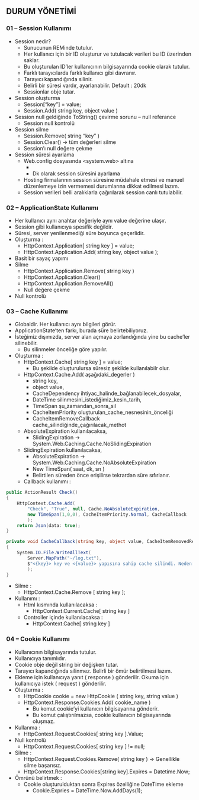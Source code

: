 ## DURUM YÖNETİMİ

### 01 – Session Kullanımı

- Session nedir?
    - Sunucunun REMinde tutulur.
    - Her kullanıcı için bir ID oluşturur ve tutulacak verileri bu ID üzerinden saklar.
    - Bu oluşturulan ID’ler kullanıcının bilgisayarında cookie olarak tutulur.
    - Farklı tarayıcılarda farklı kullanıcı gibi davranır.
    - Tarayıcı kapandığında silinir.
    - Belirli bir süresi vardır, ayarlanabilir. Default : 20dk
    - Sessionlar obje tutar.
- Session oluşturma
    - Session[“key”] = value;
    - Session.Add( string key, object value )
- Session null geldiğinde ToString() çevirme sorunu – null referance
    - Session null kontrolü
- Session silme
    - Session.Remove( string “key” )
    - Session.Clear() -> tüm değerleri silme
    - Session’ı null değere çekme
- Session süresi ayarlama
    - Web.config dosyasında <system.web> altına
        - <sessionState timeout=”30”></sessionState>
        - Dk olarak session süresini ayarlama
    - Hosting firmalarının session süresine müdahale etmesi ve manuel düzenlemeye izin vermemesi durumlarına dikkat edilmesi lazım.
    - Session verileri belli aralıklarla çağırılarak session canlı tutulabilir.

### 02 – ApplicationState Kullanımı

- Her kullanıcı aynı anahtar değeriyle aynı value değerine ulaşır.
- Session gibi kullanıcıya spesifik değildir.
- Süresi, server yenilenmediği süre boyunca geçerlidir.
- Oluşturma : 
    - HttpContext.Application[ string key ] = value;
    - HttpContext.Application.Add( string key, object value );
- Basit bir sayaç yapımı
- Silme
    - HttpContext.Application.Remove( string key )
    - HttpContext.Application.Clear()
    - HttpContext.Application.RemoveAll()
    - Null değere çekme
- Null kontrolü

### 03 – Cache Kullanımı

- Globaldir. Her kullanıcı aynı bilgileri görür.
- ApplicationState’ten farkı, burada süre belirtebiliyoruz.
- İsteğimiz dışımızda, server alan açmaya zorlandığında yine bu cache’ler silinebilir.
    - Bu silinmeler önceliğe göre yapılır.
- Oluşturma : 
    - HttpContext.Cache[ string key ] = value;
        - Bu şekilde oluşturulursa süresiz şekilde kullanılabilr olur.
    - HttpContext.Cache.Add( aşağıdaki_degerler )
        - string key, 
        - object value, 
        - CacheDependency ihtiyac_halinde_bağlanabilecek_dosyalar, 
        - DateTime silinmesini_istediğimiz_kesin_tarih, 
        - TimeSpan şu_zamandan_sonra_sil
        - CacheItemPriority oluşturulan_cache_nesnesinin_önceliği
        - CacheItemRemoveCallback cache_silindiğinde_çağırılacak_methot
    - AbsoluteExpiration kullanılacaksa,
        - SlidingExpiration -> System.Web.Caching.Cache.NoSlidingExpiration
    - SlidingExpiration kullanılacaksa,
        - AbsoluteExpiration -> System.Web.Caching.Cache.NoAbsoluteExpiration
        - New TimeSpan( saat, dk, sn )
        - Belirtilen süreden önce erişilirse tekrardan süre sıfırlanır.
    - Callback kullanımı : 

```cs
public ActionResult Check()
{
    HttpContext.Cache.Add(
        "Check", "True", null, Cache.NoAbsoluteExpiration,
        new TimeSpan(1,0,0), CacheItemPriority.Normal, CacheCallback
        );
    return Json(data: true);
}

private void CacheCallback(string key, object value, CacheItemRemovedReason reason)
{
    System.IO.File.WriteAllText(
        Server.MapPath("~/log.txt"),
        $"<{key}> key ve <{value}> yapısına sahip cache silindi. Neden: {reason}"
        );
}
```

- Silme : 
    - HttpContext.Cache.Remove [ string key ];
- Kullanımı : 
    - Html kısmında kullanılacaksa : 
        - HttpContext.Current.Cache[ string key ]
    - Controller içinde kullanılacaksa : 
        - HttpContext.Cache[ string key ] 

### 04 – Cookie Kullanımı

- Kullanıcının bilgisayarında tutulur.
- Kullanıcıya tanımlıdır.
- Cookie obje değil string bir değişken tutar. 
- Tarayıcı kapandığında silinmez. Belirli bir ömür belirtilmesi lazım.
- Ekleme için kullanıcıya yanıt ( response ) gönderilir. Okuma için kullanıcıya istek ( request ) gönderilir.
- Oluşturma : 
    - HttpCookie cookie = new HttpCookie ( string key, string value )
    - HttpContext.Response.Cookies.Add( cookie_name )
        - Bu komut cookie’yi kullanıcın bilgisayarına gönderir.
        - Bu komut çalıştırılmazsa, cookie kullanıcın bilgisayarında oluşmaz.
- Kullanma : 
    - HttpContext.Request.Cookies[ string key ].Value;
- Null kontrolü
    - HttpContext.Request.Cookies[ string key ] != null; 
- Silme :
    - HttpContext.Request.Cookies.Remove( string key ) -> Genellikle silme başarısız.
    - HttpContext.Response.Cookies[string key].Expires = Datetime.Now;
- Ömrünü belirtmek :
    - Cookie oluşturulduktan sonra Expires özelliğine DateTime ekleme
        - Cookie.Expries = DateTime.Now.AddDays(1);